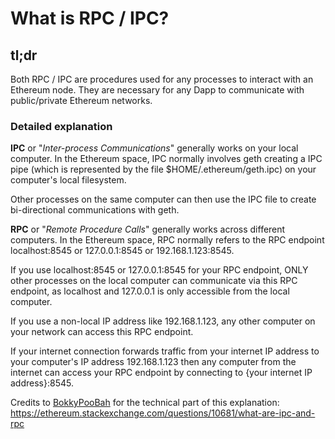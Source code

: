 What is RPC / IPC?
==================

tl;dr
-----

Both RPC / IPC are procedures used for any processes to interact with an
Ethereum node. They are necessary for any Dapp to communicate with
public/private Ethereum networks.

### Detailed explanation

**IPC** or "*Inter-process Communications*" generally works on your
local computer. In the Ethereum space, IPC normally involves geth
creating a IPC pipe (which is represented by the file
\$HOME/.ethereum/geth.ipc) on your computer's local filesystem.

Other processes on the same computer can then use the IPC file to create
bi-directional communications with geth.

**RPC** or "*Remote Procedure Calls*" generally works across different
computers. In the Ethereum space, RPC normally refers to the RPC
endpoint localhost:8545 or 127.0.0.1:8545 or 192.168.1.123:8545.

If you use localhost:8545 or 127.0.0.1:8545 for your RPC endpoint, ONLY
other processes on the local computer can communicate via this RPC
endpoint, as localhost and 127.0.0.1 is only accessible from the local
computer.

If you use a non-local IP address like 192.168.1.123, any other computer
on your network can access this RPC endpoint.

If your internet connection forwards traffic from your internet IP
address to your computer's IP address 192.168.1.123 then any computer
from the internet can access your RPC endpoint by connecting to {your
internet IP address}:8545.

Credits to
[BokkyPooBah](https://ethereum.stackexchange.com/users/1268/bokkypoobah)
for the technical part of this explanation:
<https://ethereum.stackexchange.com/questions/10681/what-are-ipc-and-rpc>
